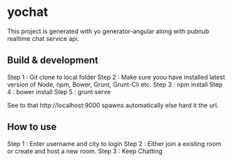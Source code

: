# yochat

This project is generated with yo generator-angular along with pubnub realtime chat service api.

## Build & development

Step 1 : Git clone to local folder
Step 2 : Make sure yoou have installed latest version of Node, npm, Bower, Grunt, Grunt-Cli etc.
Step 3 : npm install
Step 4 : bower install 
Step 5 : grunt serve 

See to that http://localhost:9000 spawns automatically else hard it the url.


## How to use

Step 1 : Enter username and city to login
Step 2 : Either join a existing room or create and host a new room. 
Step 3 : Keep Chatting

